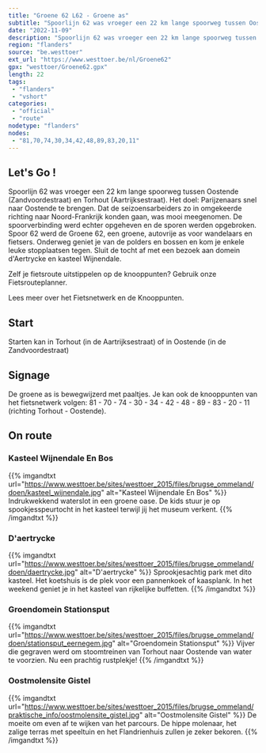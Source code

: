 ```yaml
---
title: "Groene 62 L62 - Groene as"
subtitle: "Spoorlijn 62 was vroeger een 22 km lange spoorweg tussen Oostende (Zandvoordestraat) en Torhout (Aartrijksestraat)"
date: "2022-11-09"
description: "Spoorlijn 62 was vroeger een 22 km lange spoorweg tussen Oostende (Zandvoordestraat) en Torhout (Aartrijksestraat)"
region: "flanders"
source: "be.westtoer"
ext_url: "https://www.westtoer.be/nl/Groene62"
gpx: "westtoer/Groene62.gpx"
length: 22
tags:
 - "flanders"
 - "vshort"
categories:
 - "official"
 - "route"
nodetype: "flanders"
nodes:
 - "81,70,74,30,34,42,48,89,83,20,11"
---
```


## Let's Go ! 

Spoorlijn 62 was vroeger een 22 km lange spoorweg tussen Oostende (Zandvoordestraat) en Torhout (Aartrijksestraat). Het doel: Parijzenaars snel naar Oostende te brengen. Dat de seizoensarbeiders zo in omgekeerde richting naar Noord-Frankrijk konden gaan, was mooi meegenomen. De spoorverbinding werd echter opgeheven en de sporen werden opgebroken. Spoor 62 werd de Groene 62, een groene, autovrije as voor wandelaars en fietsers. Onderweg geniet je van de polders en bossen en kom je enkele leuke stopplaatsen tegen. Sluit de tocht af met een bezoek aan domein d'Aertrycke en kasteel Wijnendale.

Zelf je fietsroute uitstippelen op de knooppunten? Gebruik onze Fietsrouteplanner.

Lees meer over het Fietsnetwerk en de Knooppunten.

## Start

Starten kan in Torhout (in de Aartrijksestraat) of in Oostende (in de Zandvoordestraat)

## Signage

De groene as is bewegwijzerd met paaltjes. Je kan ook de knooppunten van het fietsnetwerk volgen: 81 - 70 - 74 - 30 - 34 - 42 - 48 - 89 - 83 - 20 - 11 (richting Torhout - Oostende).

## On route

### Kasteel Wijnendale En Bos

{{% imgandtxt url="https://www.westtoer.be/sites/westtoer_2015/files/brugse_ommeland/doen/kasteel_wijnendale.jpg" alt="Kasteel Wijnendale En Bos" %}}
Indrukwekkend waterslot in een groene oase. De kids stuur je op spookjesspeurtocht in het kasteel terwijl jij het museum verkent.
{{% /imgandtxt %}}

### D'aertrycke

{{% imgandtxt url="https://www.westtoer.be/sites/westtoer_2015/files/brugse_ommeland/doen/daertrycke.jpg" alt="D'aertrycke" %}}
Sprookjesachtig park met dito kasteel. Het koetshuis is de plek voor een pannenkoek of kaasplank. In het weekend geniet je in het kasteel van rijkelijke buffetten.
{{% /imgandtxt %}}

### Groendomein Stationsput

{{% imgandtxt url="https://www.westtoer.be/sites/westtoer_2015/files/brugse_ommeland/doen/stationsput_eernegem.jpg" alt="Groendomein Stationsput" %}}
Vijver die gegraven werd om stoomtreinen van Torhout naar Oostende van water te voorzien. Nu een prachtig rustplekje!
{{% /imgandtxt %}}

### Oostmolensite Gistel

{{% imgandtxt url="https://www.westtoer.be/sites/westtoer_2015/files/brugse_ommeland/praktische_info/oostmolensite_gistel.jpg" alt="Oostmolensite Gistel" %}}
De moeite om even af te wijken van het parcours. De hippe molenaar, het zalige terras met speeltuin en het Flandrienhuis zullen je zeker bekoren.
{{% /imgandtxt %}}


